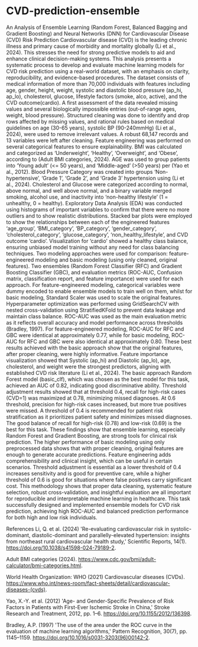 # CVD-prediction-ensemble
An Analysis of Ensemble Learning (Random Forest, Balanced Bagging and Gradient Boosting) and Neural Networks (DNN) for Cardiovascular Disease (CVD) Risk Prediction 
Cardiovascular disease (CVD) is the leading chronic illness and primary cause of morbidity and mortality globally (Li et al., 2024). This stresses the need for strong predictive models to aid and enhance clinical decision-making systems. This analysis presents a systematic process to develop and evaluate machine learning models for CVD risk prediction using a real-world dataset, with an emphasis on clarity, reproducibility, and evidence-based procedures.
The dataset consists of medical information of more than 70,000 individuals with features including age, gender, height, weight, systolic and diastolic blood pressure (ap_hi, ap_lo), cholesterol, glucose, lifestyle factors (smoke, alco, active), and the CVD outcome(cardio).
A first assessment of the data revealed missing values and several biologically impossible entries (out-of-range ages, weight, blood pressure). Structured cleaning was done to identify and drop rows affected by missing values, and rational rules based on medical guidelines on age (30-65 years), systolic BP (90-240mmHg) (Li et al., 2024), were used to remove irrelevant values. A robust 68,147 records and 13 variables were left after cleaning.
Feature engineering was performed on several categorical features to ensure explainability. BMI was calculated and categorized as ‘Underweight’, ‘Healthy’, ‘Overweight’, and ‘Obese’, according to (Adult BMI categories, 2024). AGE was used to group patients into ‘Young adult’ (<= 50 years), and ‘Middle-aged’ (>50 years) per (Yao et al., 2012). Blood Pressure Category was created into groups ‘Non-hypertensive’, ‘Grade 1’, ‘Grade 2’, and ‘Grade 3’ hypertension using (Li et al., 2024). Cholesterol and Glucose were categorized according to normal, above normal, and well above normal, and a binary variable merged smoking, alcohol use, and inactivity into ‘non-healthy lifestyle’ (1 = unhealthy, 0 = healthy).
Exploratory Data Analysis (EDA) was conducted using histograms of important variables to confirm that there were no more outliers and to show realistic distributions. Stacked bar plots were employed to show the relationships between each of the engineered features ‘age_group’, ‘BMI_category’, ‘BP_category’, ‘gender_category’, ‘cholesterol_category’, ‘glucose_category’, ‘non_healthy_lifestyle’, and CVD outcome ‘cardio’. Visualization for ‘cardio’ showed a healthy class balance, ensuring unbiased model training without any need for class balancing techniques.
Two modeling approaches were used for comparison: feature-engineered modeling and basic modeling (using only cleaned, original features). Two ensembles (Random Forest Classifier (RFC) and Gradient Boosting Classifier (GBC), and evaluation metrics (ROC-AUC, Confusion matrix, classification report, and feature importance) were used for each approach. For feature-engineered modeling, categorical variables were dummy encoded to enable ensemble models to train well on them, whilst for basic modeling, Standard Scaler was used to scale the original features. Hyperparameter optimization was performed using GridSearchCV with nested cross-validation using StratifiedKFold to prevent data leakage and maintain class balance. ROC-AUC was used as the main evaluation metric as it reflects overall accuracy and model performance across thresholds (Bradley, 1997). For feature-engineered modeling, ROC-AUC for RFC and GBC were identical at approximately 0.77, while for basic modeling, ROC-AUC for RFC and GBC were also identical at approximately 0.80. These best results achieved with the basic approach show that the original features, after proper cleaning, were highly informative.
Feature importance visualization showed that Systolic (ap_hi) and Diastolic (ap_lo), age, cholesterol, and weight were the strongest predictors, aligning with established CVD risk literature (Li et al., 2024). The basic approach Random Forest model (basic_clf), which was chosen as the best model for this task, achieved an AUC of 0.82, indicating good discriminative ability. Threshold adjustment results showed that at threshold 0.4, recall for high-risk cases (CVD=1) was maximized at 0.78, minimizing missed diagnoses. At 0.6 threshold, precision for high-risk cases increased, but more true positives were missed. A threshold of 0.4 is recommended for patient risk stratification as it prioritizes patient safety and minimizes missed diagnoses. The good balance of recall for high-risk (0.78) and low-risk (0.69) is the best for this task.
These findings show that ensemble learning, especially Random Forest and Gradient Boosting, are strong tools for clinical risk prediction. The higher performance of basic modeling using only preprocessed data shows that with proper cleaning, original features are enough to generate accurate predictions. Feature engineering adds comprehensibility and clinical insight, which can be useful in certain scenarios. Threshold adjustment is essential as a lower threshold of 0.4 increases sensitivity and is good for preventive care, while a higher threshold of 0.6 is good for situations where false positives carry significant cost.
This methodology shows that proper data cleaning, systematic feature selection, robust cross-validation, and insightful evaluation are all important for reproducible and interpretable machine learning in healthcare.
This task successfully designed and implemented ensemble models for CVD risk prediction, achieving high ROC-AUC and balanced prediction performance for both high and low risk individuals.

References
Li, Q. et al. (2024) 'Re-evaluating cardiovascular risk in systolic-dominant, diastolic-dominant and parallelly-elevated hypertension: insights from northeast rural cardiovascular health study,' Scientific Reports, 14(1). https://doi.org/10.1038/s41598-024-79189-2.

Adult BMI categories (2024). https://www.cdc.gov/bmi/adult-calculator/bmi-categories.html.

World Health Organization: WHO (2021) Cardiovascular diseases (CVDs). https://www.who.int/news-room/fact-sheets/detail/cardiovascular-diseases-(cvds).

Yao, X.-Y. et al. (2012) 'Age- and Gender-Specific Prevalence of Risk Factors in Patients with First-Ever Ischemic Stroke in China,' Stroke Research and Treatment, 2012, pp. 1–6. https://doi.org/10.1155/2012/136398.

Bradley, A.P. (1997) 'The use of the area under the ROC curve in the evaluation of machine learning algorithms,' Pattern Recognition, 30(7), pp. 1145–1159. https://doi.org/10.1016/s0031-3203(96)00142-2.
